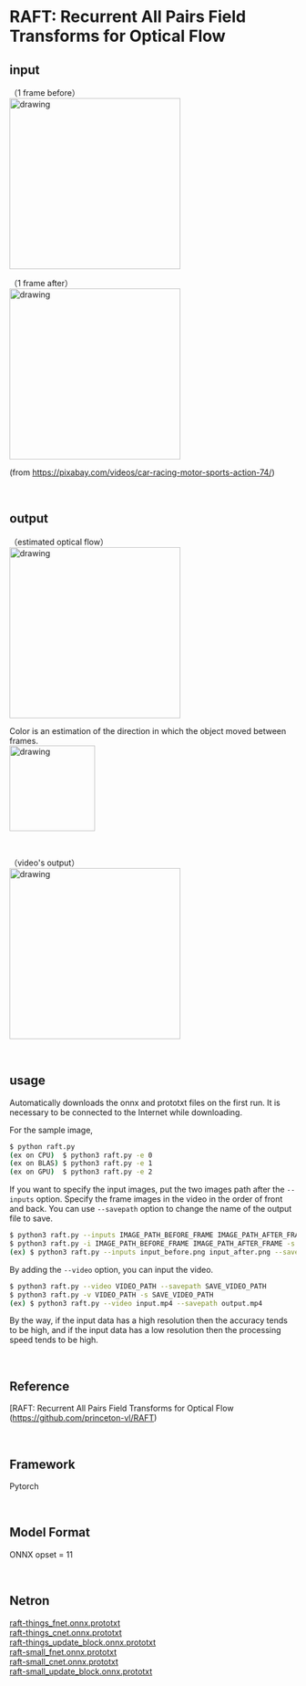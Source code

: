 # RAFT: Recurrent All Pairs Field Transforms for Optical Flow

## input

（1 frame before）<br/>
<img src="https://user-images.githubusercontent.com/9916906/135715920-3f3db27c-9efc-4199-924b-4f3ae99455f5.png" alt="drawing" width="300"/>

（1 frame after）<br/>
<img src="https://user-images.githubusercontent.com/9916906/135715898-4a34ff94-80f1-40fd-b9d4-9d9bf4f3e9a6.png" alt="drawing" width="300"/>

(from https://pixabay.com/videos/car-racing-motor-sports-action-74/)

<br/>

## output

（estimated optical flow）<br/>
<img src="https://user-images.githubusercontent.com/9916906/135715855-28781f4a-1b11-4032-a785-7cbf9be0cced.png" alt="drawing" width="300"/>

Color is an estimation of the direction in which the object moved between frames.<br/>
<img src="https://user-images.githubusercontent.com/9916906/135722785-b14895af-9434-4a6b-90d1-6e72be3e3222.png" alt="drawing" width="150"/>

<br/>

（video's output）<br/>
<img src="https://user-images.githubusercontent.com/9916906/135719449-a5546878-5cc4-431c-8d5f-c8ba33e88929.gif" alt="drawing" width="300"/>

<br/>

## usage
Automatically downloads the onnx and prototxt files on the first run.
It is necessary to be connected to the Internet while downloading.

For the sample image,
``` bash
$ python raft.py
(ex on CPU)  $ python3 raft.py -e 0
(ex on BLAS) $ python3 raft.py -e 1
(ex on GPU)  $ python3 raft.py -e 2
```

If you want to specify the input images, put the two images path after the `--inputs` option.
Specify the frame images in the video in the order of front and back.
You can use `--savepath` option to change the name of the output file to save.
```bash
$ python3 raft.py --inputs IMAGE_PATH_BEFORE_FRAME IMAGE_PATH_AFTER_FRAME --savepath SAVE_IMAGE_PATH
$ python3 raft.py -i IMAGE_PATH_BEFORE_FRAME IMAGE_PATH_AFTER_FRAME -s SAVE_IMAGE_PATH
(ex) $ python3 raft.py --inputs input_before.png input_after.png --savepath output.png
```

By adding the `--video` option, you can input the video.
```bash
$ python3 raft.py --video VIDEO_PATH --savepath SAVE_VIDEO_PATH
$ python3 raft.py -v VIDEO_PATH -s SAVE_VIDEO_PATH
(ex) $ python3 raft.py --video input.mp4 --savepath output.mp4
```

By the way, if the input data has a high resolution then the accuracy tends to be high, and if the input data has a low resolution then the processing speed tends to be high.

<br/>

## Reference

[RAFT: Recurrent All Pairs Field Transforms for Optical Flow (https://github.com/princeton-vl/RAFT)

<br/>

## Framework
Pytorch

<br/>

## Model Format
ONNX opset = 11

<br/>

## Netron

[raft-things_fnet.onnx.prototxt](https://netron.app/?url=https://storage.googleapis.com/ailia-models/raft/raft-things_fnet.onnx.prototxt)<br/>
[raft-things_cnet.onnx.prototxt](https://netron.app/?url=https://storage.googleapis.com/ailia-models/raft/raft-things_cnet.onnx.prototxt)<br/>
[raft-things_update_block.onnx.prototxt](https://netron.app/?url=https://storage.googleapis.com/ailia-models/raft/raft-things_update_block.onnx.prototxt)<br/>
[raft-small_fnet.onnx.prototxt](https://netron.app/?url=https://storage.googleapis.com/ailia-models/raft/raft-small_fnet.onnx.prototxt)<br/>
[raft-small_cnet.onnx.prototxt](https://netron.app/?url=https://storage.googleapis.com/ailia-models/raft/raft-small_cnet.onnx.prototxt)<br/>
[raft-small_update_block.onnx.prototxt](https://netron.app/?url=https://storage.googleapis.com/ailia-models/raft/raft-small_update_block.onnx.prototxt)<br/>
